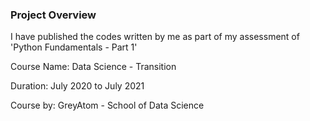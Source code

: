 ### Project Overview

 I have published the codes written by me as part of my assessment of 'Python Fundamentals - Part 1'

Course Name: Data Science - Transition

Duration: July 2020 to July 2021

Course by: GreyAtom - School of Data Science




